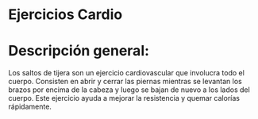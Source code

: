 # Ejercicios Cardio

# Descripción general:
Los saltos de tijera son un ejercicio cardiovascular que involucra todo el cuerpo. Consisten en abrir y cerrar las piernas mientras se levantan los brazos por encima de la cabeza y luego se bajan de nuevo a los lados del cuerpo. Este ejercicio ayuda a mejorar la resistencia y quemar calorías rápidamente.
